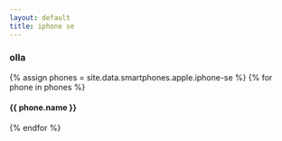 ```yaml
---
layout: default
title: iphone se
---
```


<div class="container">
  <h3>olla</h3>
  {% assign phones = site.data.smartphones.apple.iphone-se %}
  {% for phone in phones %}
  <h4>{{ phone.name }}</h4>
  {% endfor %}
</div>
